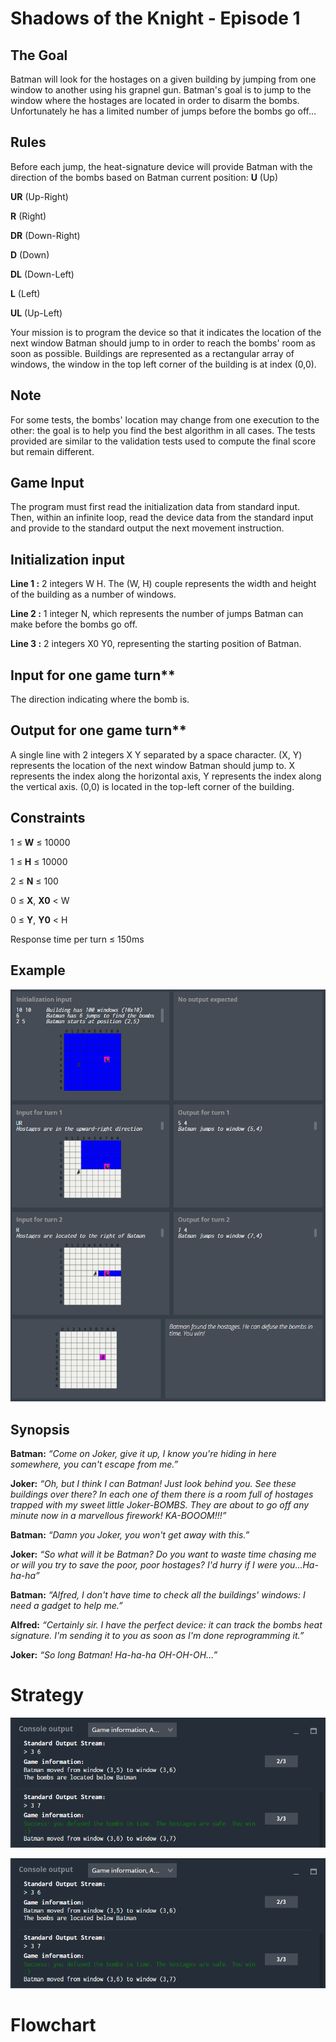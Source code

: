 # Shadows of the Knight - Episode 1
## The Goal
Batman will look for the hostages on a given building by jumping from one window to another using his grapnel gun. Batman's goal is to jump to the window where the hostages are located in order to disarm the bombs. Unfortunately he has a limited number of jumps before the bombs go off...
## 	Rules
Before each jump, the heat-signature device will provide Batman with the direction of the bombs based on Batman current position:
**U** (Up)

**UR** (Up-Right)

**R** (Right)

**DR** (Down-Right)

**D** (Down)

**DL** (Down-Left)

**L** (Left)

**UL** (Up-Left)

Your mission is to program the device so that it indicates the location of the next window Batman should jump to in order to reach the bombs' room as soon as possible.
Buildings are represented as a rectangular array of windows, the window in the top left corner of the building is at index (0,0).

## 	Note
For some tests, the bombs' location may change from one execution to the other: the goal is to help you find the best algorithm in all cases.
The tests provided are similar to the validation tests used to compute the final score but remain different.

## 	Game Input
The program must first read the initialization data from standard input. Then, within an infinite loop, read the device data from the standard input and provide to the standard output the next movement instruction.

## Initialization input
**Line 1 :** 2 integers W H. The (W, H) couple represents the width and height of the building as a number of windows.

**Line 2 :** 1 integer N, which represents the number of jumps Batman can make before the bombs go off.

**Line 3 :** 2 integers X0 Y0, representing the starting position of Batman.

## Input for one game turn**
The direction indicating where the bomb is.

## Output for one game turn**
A single line with 2 integers X Y separated by a space character. (X, Y) represents the location of the next window Batman should jump to. X represents the index along the horizontal axis, Y represents the index along the vertical axis. (0,0) is located in the top-left corner of the building.

## Constraints
1 ≤ **W** ≤ 10000

1 ≤ **H** ≤ 10000

2 ≤ **N** ≤ 100

0 ≤ **X**, **X0** < W

0 ≤ **Y**, **Y0** < H

Response time per turn ≤ 150ms

## Example
![](shadows_of_the_knight_ex.png)

## Synopsis
**Batman:** *“Come on Joker, give it up, I know you're hiding in here somewhere, you can't escape from me.”*

**Joker:** *“Oh, but I think I can Batman! Just look behind you. See these buildings over there? In each one of them there is a room full of hostages trapped with my sweet little Joker-BOMBS. They are about to go off any minute now in a marvellous firework! KA-BOOOM!!!”*

**Batman:** *“Damn you Joker, you won't get away with this.”*

**Joker:** *“So what will it be Batman? Do you want to waste time chasing me or will you try to save the poor, poor hostages? I'd hurry if I were you...Ha-ha-ha”*

**Batman:** *“Alfred, I don't have time to check all the buildings' windows: I need a gadget to help me.”*

**Alfred:** *“Certainly sir. I have the perfect device: it can track the bombs heat signature. I'm sending it to you as soon as I'm done reprogramming it.”*

**Joker:** *“So long Batman! Ha-ha-ha OH-OH-OH...”*

# Strategy

![](shadows_of_the_knight_e1_co.png)

![](shadows_of_the_knight_e1_co.png)

# Flowchart
